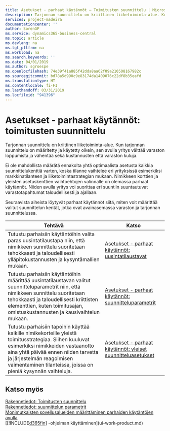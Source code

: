 ```yaml
---
title: Asetukset - parhaat käytännöt – Toimitusten suunnittelu | Microsoft Docs
description: Tarjonnan suunnittelu on kriittinen liiketoiminta-alue. Kun tarjonnan suunnittelu on määritetty ja käytetty oikein, sen avulla yritys välttää varaston loppumista ja vähentää sekä kustannusten että varaston kuluja.
services: project-madeira
documentationcenter: ''
author: SorenGP
ms.service: dynamics365-business-central
ms.topic: article
ms.devlang: na
ms.tgt_pltfrm: na
ms.workload: na
ms.search.keywords: ''
ms.date: 04/01/2019
ms.author: sgroespe
ms.openlocfilehash: 74e39f41a885f42dda8aa62f09a210508167982c
ms.sourcegitcommit: bd78a5d990c9e83174da1409076c22df8b35eafd
ms.translationtype: HT
ms.contentlocale: fi-FI
ms.lasthandoff: 03/31/2019
ms.locfileid: "941396"
---
```

# <a name="setup-best-practices-supply-planning"></a>Asetukset - parhaat käytännöt: toimitusten suunnittelu
Tarjonnan suunnittelu on kriittinen liiketoiminta-alue. Kun tarjonnan suunnittelu on määritetty ja käytetty oikein, sen avulla yritys välttää varaston loppumista ja vähentää sekä kustannusten että varaston kuluja.  

 Ei ole mahdollista määrätä ennakolta yhtä optimaalista asetusta kaikkia suunnittelukenttiä varten, koska tilanne vaihtelee eri yrityksissä esimerkiksi markkinatilanteen ja liiketoimintastrategian mukaan. Nimikkeen korttien ja yleisten asetuskenttien vaihtoehtojen valinnalle on olemassa parhaat käytännöt. Niiden avulla yritys voi suorittaa eri suuntiin suuntautuvat varastotapahtumat taloudellisesti ja ajallaan.  

 Seuraavista aiheista löytyvät parhaat käytännöt siitä, miten voit määrittää valitut suunnittelun kentät, jotka ovat avainasemassa varaston ja tarjonnan suunnittelussa.  

|**Tehtävä**|**Katso**|  
|------------|-------------|  
|Tutustu parhaisiin käytäntöihin valita paras uusintatilaustapa niin, että nimikkeen sunnittelu suoritetaan tehokkaasti ja taloudellisesti ylläpitokustannusten ja kysyntämallien mukaan.|[Asetukset - parhaat käytännöt: uusintatilaustavat](setup-best-practices-reordering-policies.md)|  
|Tutustu parhaisiin käytäntöihin määrittää uusintatilaustavan valitut suunnitteluparametrit niin, että nimikkeen sunnittelu suoritetaan tehokkaasti ja taloudellisesti kriittisten elementtien, kuten toimitusajan, omistuskustannusten ja kausivaihtelun mukaan.|[Asetukset - parhaat käytännöt: suunnitteluparametrit](setup-best-practices-planning-parameters.md)|  
|Tutustu parhaisiin tapoihin käyttää kaikille nimikekorteille yleistä toimitusstrategiaa. Siihen kuuluvat esimerkiksi nimikkeiden vastaanotto aina yhtä päivää ennen niiden tarvetta ja järjestelmän reagoimisen vaimentaminen tilanteissa, joissa on pieniä kysynnän vaihteluja.|[Asetukset - parhaat käytännöt: yleiset suunnitteluasetukset](setup-best-practices-global-planning-setup.md)|  

## <a name="see-also"></a>Katso myös  
 [Rakennetiedot: Toimitusten suunnittelu](design-details-supply-planning.md)   
 [Rakennetiedot: suunnittelun parametrit](design-details-planning-parameters.md)   
 [Monimutkaisten sovellusalueiden määrittäminen parhaiden käytäntöjen avulla](set-up-complex-application-areas-using-best-practices.md)  
 [[!INCLUDE[d365fin](includes/d365fin_md.md)] -ohjelman käyttäminen](ui-work-product.md)
